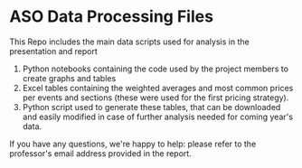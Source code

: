 # ASO Data Processing Files
This Repo includes the main data scripts used for analysis in the presentation and report
1. Python notebooks containing the code used by the project members to create graphs and tables
2. Excel tables containing the weighted averages and most common prices per events and sections (these were used for the first pricing strategy).
3. Python script used to generate these tables, that can be downloaded and easily modified in case of further analysis needed for coming year's data. 

If you have any questions, we're happy to help: please refer to the professor's email address provided in the report. 
